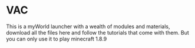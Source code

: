 # VAC
This is a myWorld launcher with a wealth of modules and materials, download all the files here and follow the tutorials that come with them. But you can only use it to play minecraft 1.8.9
